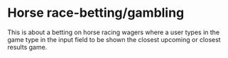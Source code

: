 # Horse race-betting/gambling
This is about a betting on horse racing wagers where a user types in the game type in the input field to be shown the closest upcoming or closest results game.



